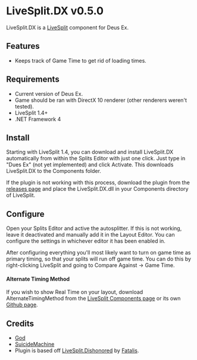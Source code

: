 ﻿LiveSplit.DX v0.5.0
=====================

LiveSplit.DX is a [LiveSplit](http://livesplit.org/) component for Deus Ex.

Features
--------
  * Keeps track of Game Time to get rid of loading times.

Requirements
------------

  * Current version of Deus Ex.
  * Game should be ran with DirectX 10 renderer (other renderers weren't tested).
  * LiveSplit 1.4+
  * .NET Framework 4  

Install
-------
Starting with LiveSplit 1.4, you can download and install LiveSplit.DX automatically from within the Splits Editor with just one click. Just type in "Dues Ex" (not yet implemented) and click Activate. This downloads LiveSplit.DX to the Components folder.

If the plugin is not working with this process, download the plugin from the [releases page](https://github.com/SuiMachine/LiveSplit.DX/release) and place the LiveSplit.DX.dll in your Components directory of LiveSplit.

Configure
---------
Open your Splits Editor and active the autosplitter. If this is not working, leave it deactivated and manually add it in the Layout Editor. You can configure the settings in whichever editor it has been enabled in.

After configuring everything you'll most likely want to turn on game time as primary timing, so that your splits will run off game time. You can do this by right-clicking LiveSplit and going to Compare Against -> Game Time.

#### Alternate Timing Method
If you wish to show Real Time on your layout, download AlternateTimingMethod from the [LiveSplit Components page](http://livesplit.org/components/) or its own [Github page](https://github.com/Dalet/LiveSplit.AlternateTimingMethod/releases).

Credits
-------
  * [God](http://en.wikipedia.org/wiki/God_in_Christianity)
  * [SuicideMachine](http://twitch.tv/suicidemachine)
  * Plugin is based off [LiveSplit.Dishonored](https://github.com/fatalis/LiveSplit.Dishonored) by [Fatalis](http://twitch.tv/fatalis_).

